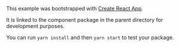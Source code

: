 This example was bootstrapped with [Create React App](https://github.com/facebook/create-react-app).

It is linked to the component package in the parent directory for development purposes.

You can run `yarn install` and then `yarn start` to test your package.

